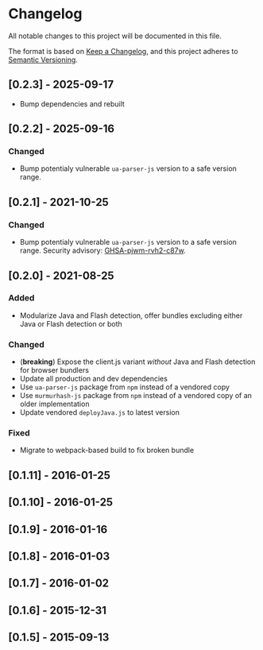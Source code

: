 # Changelog
All notable changes to this project will be documented in this file.

The format is based on [Keep a Changelog](https://keepachangelog.com/en/1.0.0/),
and this project adheres to [Semantic Versioning](https://semver.org/spec/v2.0.0.html).

## [0.2.3] - 2025-09-17
- Bump dependencies and rebuilt

## [0.2.2] - 2025-09-16
### Changed
- Bump potentialy vulnerable `ua-parser-js` version to a safe version range. 


## [0.2.1] - 2021-10-25
### Changed
- Bump potentialy vulnerable `ua-parser-js` version to a safe version range. Security advisory: [GHSA-pjwm-rvh2-c87w](https://github.com/advisories/GHSA-pjwm-rvh2-c87w).

## [0.2.0] - 2021-08-25
### Added
- Modularize Java and Flash detection, offer bundles excluding either Java or Flash detection or both

### Changed
- (**breaking**) Expose the client.js variant *without* Java and Flash detection for browser bundlers
- Update all production and dev dependencies
- Use `ua-parser-js` package from `npm` instead of a vendored copy
- Use `murmurhash-js` package from `npm` instead of a vendored copy of an older implementation
- Update vendored `deployJava.js` to latest version

### Fixed
- Migrate to webpack-based build to fix broken bundle

## [0.1.11] - 2016-01-25

## [0.1.10] - 2016-01-25

## [0.1.9] - 2016-01-16

## [0.1.8] - 2016-01-03

## [0.1.7] - 2016-01-02

## [0.1.6] - 2015-12-31

## [0.1.5] - 2015-09-13
